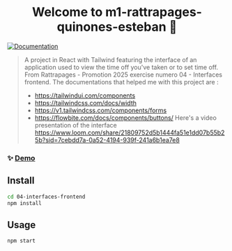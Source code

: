 <h1 align="center">Welcome to m1-rattrapages-quinones-esteban 👋</h1>
<p>
  <a href="https://tailwindcss.com/docs/installation" target="_blank">
    <img alt="Documentation" src="https://img.shields.io/badge/documentation-yes-brightgreen.svg" />
  </a>
</p>

> A project in React with Tailwind featuring the interface of an application used to view the time off you've taken or to set time off. From Rattrapages - Promotion 2025 exercise numero 04 - Interfaces frontend. The documentations that helped me with this project are :
>   - https://tailwindui.com/components
>   - https://tailwindcss.com/docs/width
>   - https://v1.tailwindcss.com/components/forms
>   - https://flowbite.com/docs/components/buttons/
> Here's a video presentation of the interface https://www.loom.com/share/21809752d5b1444fa51e1dd07b55b25b?sid=7cebdd7a-0a52-4194-939f-241a6b1ea7e8 

### ✨ [Demo](https://m1-rattrapages-quinones-esteban.vercel.app/)

## Install

```sh
cd 04-interfaces-frontend
npm install
```

## Usage

```sh
npm start
```
